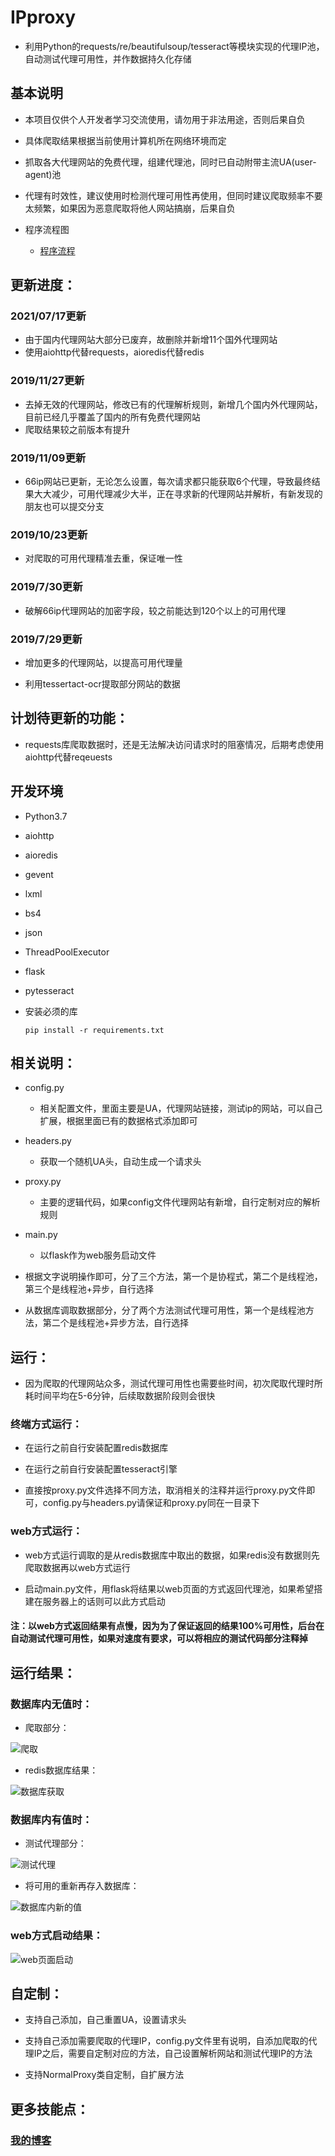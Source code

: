 # IPproxy

* 利用Python的requests/re/beautifulsoup/tesseract等模块实现的代理IP池，自动测试代理可用性，并作数据持久化存储


## 基本说明

* 本项目仅供个人开发者学习交流使用，请勿用于非法用途，否则后果自负

* 具体爬取结果根据当前使用计算机所在网络环境而定

* 抓取各大代理网站的免费代理，组建代理池，同时已自动附带主流UA(user-agent)池

* 代理有时效性，建议使用时检测代理可用性再使用，但同时建议爬取频率不要太频繁，如果因为恶意爬取将他人网站搞崩，后果自负

* 程序流程图
	+ [程序流程](http://naotu.baidu.com/file/b754a429094727b85240df587d005a3c?token=fd57d469e8309269)

## 更新进度：

### 2021/07/17更新

* 由于国内代理网站大部分已废弃，故删除并新增11个国外代理网站
* 使用aiohttp代替requests，aioredis代替redis

### 2019/11/27更新

* 去掉无效的代理网站，修改已有的代理解析规则，新增几个国内外代理网站，目前已经几乎覆盖了国内的所有免费代理网站
* 爬取结果较之前版本有提升 

### 2019/11/09更新

* 66ip网站已更新，无论怎么设置，每次请求都只能获取6个代理，导致最终结果大大减少，可用代理减少大半，正在寻求新的代理网站并解析，有新发现的朋友也可以提交分支

### 2019/10/23更新

* 对爬取的可用代理精准去重，保证唯一性

### 2019/7/30更新

* 破解66ip代理网站的加密字段，较之前能达到120个以上的可用代理


### 2019/7/29更新

* 增加更多的代理网站，以提高可用代理量

* 利用tessertact-ocr提取部分网站的数据

## 计划待更新的功能：


* requests库爬取数据时，还是无法解决访问请求时的阻塞情况，后期考虑使用aiohttp代替reqeuests



## 开发环境

* Python3.7
* aiohttp
* aioredis
* gevent
* lxml
* bs4
* json
* ThreadPoolExecutor
* flask
* pytesseract

* 安装必须的库

    ``pip install -r requirements.txt ``
    
## 相关说明：

* config.py
	+ 相关配置文件，里面主要是UA，代理网站链接，测试ip的网站，可以自己扩展，根据里面已有的数据格式添加即可
* headers.py
	+ 获取一个随机UA头，自动生成一个请求头
* proxy.py 
	+ 主要的逻辑代码，如果config文件代理网站有新增，自行定制对应的解析规则
* main.py
    + 以flask作为web服务启动文件

* 根据文字说明操作即可，分了三个方法，第一个是协程式，第二个是线程池，第三个是线程池+异步，自行选择

* 从数据库调取数据部分，分了两个方法测试代理可用性，第一个是线程池方法，第二个是线程池+异步方法，自行选择

## 运行：

* 因为爬取的代理网站众多，测试代理可用性也需要些时间，初次爬取代理时所耗时间平均在5-6分钟，后续取数据阶段则会很快

### 终端方式运行：

* 在运行之前自行安装配置redis数据库

* 在运行之前自行安装配置tesseract引擎

* 直接按proxy.py文件选择不同方法，取消相关的注释并运行proxy.py文件即可，config.py与headers.py请保证和proxy.py同在一目录下

### web方式运行：

* web方式运行调取的是从redis数据库中取出的数据，如果redis没有数据则先爬取数据再以web方式运行

* 启动main.py文件，用flask将结果以web页面的方式返回代理池，如果希望搭建在服务器上的话则可以此方式启动


#### 注：以web方式返回结果有点慢，因为为了保证返回的结果100%可用性，后台在自动测试代理可用性，如果对速度有要求，可以将相应的测试代码部分注释掉


## 运行结果：

### 数据库内无值时：

* 爬取部分：

![爬取](https://raw.githubusercontent.com/Eeyhan/pictures/master/proxy5.png)


* redis数据库结果：

![数据库获取](https://raw.githubusercontent.com/Eeyhan/pictures/master/redis.png)


### 数据库内有值时：

* 测试代理部分：

![测试代理](https://raw.githubusercontent.com/Eeyhan/pictures/master/proxy3.png)

* 将可用的重新再存入数据库：

![数据库内新的值](https://raw.githubusercontent.com/Eeyhan/pictures/master/proxy4.png)


### web方式启动结果：

![web页面启动](https://raw.githubusercontent.com/Eeyhan/pictures/master/flask.png)


## 自定制：

* 支持自己添加，自己重置UA，设置请求头

* 支持自己添加需要爬取的代理IP，config.py文件里有说明，自添加爬取的代理IP之后，需要自定制对应的方法，自己设置解析网站和测试代理IP的方法

* 支持NormalProxy类自定制，自扩展方法


## 更多技能点：

### [我的博客](https://www.cnblogs.com/Eeyhan '博客')